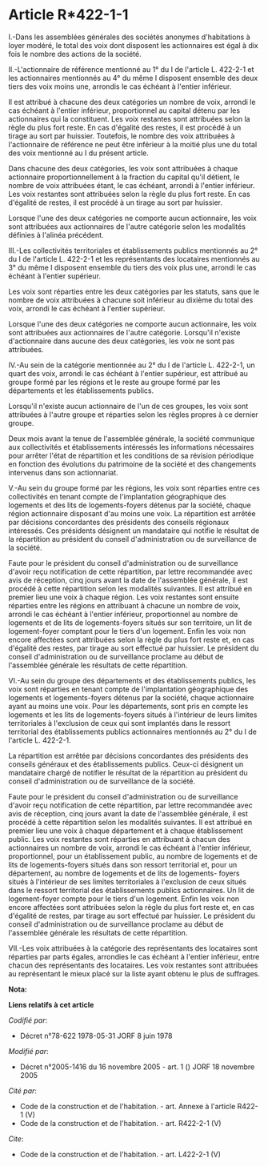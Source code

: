 # Article R*422-1-1

I.-Dans les assemblées générales des sociétés anonymes d'habitations à loyer modéré, le total des voix dont disposent les
actionnaires est égal à dix fois le nombre des actions de la société. 

II.-L'actionnaire de référence mentionné au 1° du I de l'article L. 422-2-1 et les actionnaires mentionnés au 4° du même I
disposent ensemble des deux tiers des voix moins une, arrondis le cas échéant à l'entier inférieur. 

Il est attribué à chacune des deux catégories un nombre de voix, arrondi le cas échéant à l'entier inférieur, proportionnel
au capital détenu par les actionnaires qui la constituent. Les voix restantes sont attribuées selon la règle du plus fort
reste. En cas d'égalité des restes, il est procédé à un tirage au sort par huissier. Toutefois, le nombre des voix attribuées
à l'actionnaire de référence ne peut être inférieur à la moitié plus une du total des voix mentionné au I du présent
article. 

Dans chacune des deux catégories, les voix sont attribuées à chaque actionnaire proportionnellement à la fraction du capital
qu'il détient, le nombre de voix attribuées étant, le cas échéant, arrondi à l'entier inférieur. Les voix restantes sont
attribuées selon la règle du plus fort reste. En cas d'égalité de restes, il est procédé à un tirage au sort par huissier. 

Lorsque l'une des deux catégories ne comporte aucun actionnaire, les voix sont attribuées aux actionnaires de l'autre
catégorie selon les modalités définies à l'alinéa précédent. 

III.-Les collectivités territoriales et établissements publics mentionnés au 2° du I de l'article L. 422-2-1 et les
représentants des locataires mentionnés au 3° du même I disposent ensemble du tiers des voix plus une, arrondi le cas échéant
à l'entier supérieur. 

Les voix sont réparties entre les deux catégories par les statuts, sans que le nombre de voix attribuées à chacune soit
inférieur au dixième du total des voix, arrondi le cas échéant à l'entier supérieur. 

Lorsque l'une des deux catégories ne comporte aucun actionnaire, les voix sont attribuées aux actionnaires de l'autre
catégorie. Lorsqu'il n'existe d'actionnaire dans aucune des deux catégories, les voix ne sont pas attribuées. 

IV.-Au sein de la catégorie mentionnée au 2° du I de l'article L. 422-2-1, un quart des voix, arrondi le cas échéant à
l'entier supérieur, est attribué au groupe formé par les régions et le reste au groupe formé par les départements et les
établissements publics. 

Lorsqu'il n'existe aucun actionnaire de l'un de ces groupes, les voix sont attribuées à l'autre groupe et réparties selon les
règles propres à ce dernier groupe. 

Deux mois avant la tenue de l'assemblée générale, la société communique aux collectivités et établissements intéressés les
informations nécessaires pour arrêter l'état de répartition et les conditions de sa révision périodique en fonction des
évolutions du patrimoine de la société et des changements intervenus dans son actionnariat. 

V.-Au sein du groupe formé par les régions, les voix sont réparties entre ces collectivités en tenant compte de
l'implantation géographique des logements et des lits de logements-foyers détenus par la société, chaque région actionnaire
disposant d'au moins une voix. La répartition est arrêtée par décisions concordantes des présidents des conseils régionaux
intéressés. Ces présidents désignent un mandataire qui notifie le résultat de la répartition au président du conseil
d'administration ou de surveillance de la société. 

Faute pour le président du conseil d'administration ou de surveillance d'avoir reçu notification de cette répartition, par
lettre recommandée avec avis de réception, cinq jours avant la date de l'assemblée générale, il est procédé à cette
répartition selon les modalités suivantes. Il est attribué en premier lieu une voix à chaque région. Les voix restantes sont
ensuite réparties entre les régions en attribuant à chacune un nombre de voix, arrondi le cas échéant à l'entier inférieur,
proportionnel au nombre de logements et de lits de logements-foyers situés sur son territoire, un lit de logement-foyer
comptant pour le tiers d'un logement. Enfin les voix non encore affectées sont attribuées selon la règle du plus fort reste
et, en cas d'égalité des restes, par tirage au sort effectué par huissier. Le président du conseil d'administration ou de
surveillance proclame au début de l'assemblée générale les résultats de cette répartition. 

VI.-Au sein du groupe des départements et des établissements publics, les voix sont réparties en tenant compte de
l'implantation géographique des logements et logements-foyers détenus par la société, chaque actionnaire ayant au moins une
voix. Pour les départements, sont pris en compte les logements et les lits de logements-foyers situés à l'intérieur de leurs
limites territoriales à l'exclusion de ceux qui sont implantés dans le ressort territorial des établissements publics
actionnaires mentionnés au 2° du I de l'article L. 422-2-1. 

La répartition est arrêtée par décisions concordantes des présidents des conseils généraux et des établissements publics.
Ceux-ci désignent un mandataire chargé de notifier le résultat de la répartition au président du conseil d'administration ou
de surveillance de la société. 

Faute pour le président du conseil d'administration ou de surveillance d'avoir reçu notification de cette répartition, par
lettre recommandée avec avis de réception, cinq jours avant la date de l'assemblée générale, il est procédé à cette
répartition selon les modalités suivantes. Il est attribué en premier lieu une voix à chaque département et à chaque
établissement public. Les voix restantes sont réparties en attribuant à chacun des actionnaires un nombre de voix, arrondi le
cas échéant à l'entier inférieur, proportionnel, pour un établissement public, au nombre de logements et de lits de
logements-foyers situés dans son ressort territorial et, pour un département, au nombre de logements et de lits de logements-
foyers situés à l'intérieur de ses limites territoriales à l'exclusion de ceux situés dans le ressort territorial des
établissements publics actionnaires. Un lit de logement-foyer compte pour le tiers d'un logement. Enfin les voix non encore
affectées sont attribuées selon la règle du plus fort reste et, en cas d'égalité de restes, par tirage au sort effectué par
huissier. Le président du conseil d'administration ou de surveillance proclame au début de l'assemblée générale les résultats
de cette répartition. 

VII.-Les voix attribuées à la catégorie des représentants des locataires sont réparties par parts égales, arrondies le cas
échéant à l'entier inférieur, entre chacun des représentants des locataires. Les voix restantes sont attribuées au
représentant le mieux placé sur la liste ayant obtenu le plus de suffrages.

**Nota:**



**Liens relatifs à cet article**

_Codifié par_:

  - Décret n°78-622 1978-05-31 JORF 8 juin 1978

_Modifié par_:

  - Décret n°2005-1416 du 16 novembre 2005 - art. 1 () JORF 18 novembre 2005

_Cité par_:

  - Code de la construction et de l'habitation. - art. Annexe à l'article R422-1 (V)
  - Code de la construction et de l'habitation. - art. R422-2-1 (V)

_Cite_:

  - Code de la construction et de l'habitation. - art. L422-2-1 (V)
